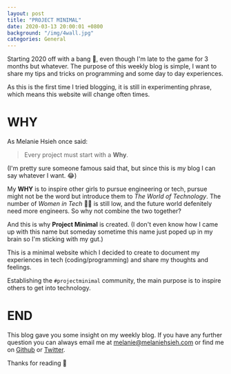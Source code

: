 ```yaml
---
layout: post
title: "PROJECT MINIMAL"
date: 2020-03-13 20:00:01 +0800
background: "/img/4wall.jpg"
categories: General
---
```


Starting 2020 off with a bang 🎉, even though I'm late to the game for 3 months but whatever. The purpose of this weekly blog is simple, I want to share my tips and tricks on programming and some day to day experiences.

As this is the first time I tried blogging, it is still in experimenting phrase, which means this website will change often times.

# WHY

As Melanie Hsieh once said:

> Every project must start with a **Why**.

(I'm pretty sure someone famous said that, but since this is my blog I can say whatever I want. 😂)

My **WHY** is to inspire other girls to pursue engineering or tech, pursue might not be the word but introduce them to _The World of Technology_. The number of _Women in Tech_ 👩‍💻️ is still low, and the future world defenitely need more engineers. So why not combine the two together?

And this is why **Project Minimal** is created. (I don't even know how I came up with this name but someday sometime this name just poped up in my brain so I'm sticking with my gut.)

This is a minimal website which I decided to create to document my experiences in tech (coding/programming) and share my thoughts and feelings.

Establishing the `#projectminimal` community, the main purpose is to inspire others to get into technology.

# END

This blog gave you some insight on my weekly blog. If you have any further question you can always email me at <melanie@melaniehsieh.com> or find me on [Github](https://github.com/melaniehsieh) or [Twitter](https://twitter.com/melaniehsieh).

Thanks for reading 👀
